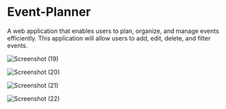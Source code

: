 # Event-Planner
A web application that enables users to plan, organize, and manage events efficiently. This application will allow users to add, edit, delete, and filter events.

![Screenshot (19)](https://github.com/user-attachments/assets/3cf3c541-005d-4c60-a8ce-19b3576aea24)

![Screenshot (20)](https://github.com/user-attachments/assets/5ffc5ae9-ee95-45fa-92e1-2e35038cc08e)

![Screenshot (21)](https://github.com/user-attachments/assets/8a1f91fc-52b5-4176-8de0-6228a3bdb32d)

![Screenshot (22)](https://github.com/user-attachments/assets/8b12536c-466e-495a-b95f-d115c9d19978)


